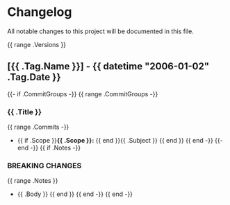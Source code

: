 # Changelog

All notable changes to this project will be documented in this file.

{{ range .Versions }}
## [{{ .Tag.Name }}] - {{ datetime "2006-01-02" .Tag.Date }}
{{- if .CommitGroups -}}
{{ range .CommitGroups -}}
### {{ .Title }}
{{ range .Commits -}}
- {{ if .Scope }}**{{ .Scope }}:** {{ end }}{{ .Subject }}
  {{ end }}
  {{ end -}}
  {{- end -}}
  {{ if .Notes -}}
### BREAKING CHANGES
{{ range .Notes }}
- {{ .Body }}
  {{ end }}
  {{ end -}}
  {{ end -}}
